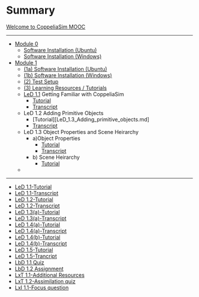 # Summary

[Welcome to CoppeliaSim MOOC](welcome.md)

---

- [Module 0](Installation.md)
  - [Software Installation (Ubuntu)](software_installation_ubuntu.md)
  - [Software Installation (Windows)](software_installation_windows.md)
- [Module 1](task_0.md)
  - [(1a) Software Installation (Ubuntu)](software_installation_ubuntu.md)
  - [(1b) Software Installation (Windows)](software_installation_windows.md)
  - [(2) Test Setup](test_setup.md)
  - [(3) Learning Resources / Tutorials](tutorials.md)
  - [LeD 1.1]() Getting Familiar with CoppeliaSim
    - [Tutorial](LeD_1.2_Getting_Familiar.md)
    - [Transcript](LeD_1.2_Getting_Familiar_transcript.md)
  - LeD 1.2 Adding Primitive Objects
    - [Tutorial][LeD_1.3_Adding_primitive_objects.md]
    - [Transcript](LeD_1.3_Adding_primitive_objects_Transcript.md)
  - LeD 1.3 Object Properties and Scene Heirarchy
    - a)Object Properties
      - [Tutorial](LeD_1.4(a)_Object_properties.md)
      - [Transcript](LeD_1.4(a)_Object_properties_Transcript.md)
    - b) Scene Heirarchy
      - [Tutorial](LeD_1.4(b)_Scene_Hierarchy_Transcript.md)
  - 

---

- [LeD 1.1-Tutorial](LeD_1.2_Getting_Familiar.md)
- [LeD 1.1-Transcript](LeD_1.2_Getting_Familiar_transcript.md)
- [LeD 1.2-Tutorial](LeD_1.3_Adding_primitive_objects.md)
- [LeD 1.2-Transcript](LeD_1.3_Adding_primitive_objects_Transcript.md)
- [LeD 1.3(a)-Tutorial](LeD_1.4(a)_Object_properties.md)
- [LeD 1.3(a)-Transcript](LeD_1.4(b)_Scene_Hierarchy_Transcript.md)
- [LeD 1.4(a)-Tutorial](LeD_1.5(a)_Translation.md)
- [LeD 1.4(a)-Transcript](LeD_1.5(a)_translation_transcript.md)
- [LeD 1.4(b)-Tutorial](LeD_1.5(b)_Rotation.md)
- [LeD 1.4(b)-Transcript](LeD_1.5(b)_Rotation_transcript.md)
- [LeD 1.5-Tutorial](LeD_1.6_Joints_and_Force_Sensor.md)
- [LeD 1.5-Trancript](LeD_1.6_Joints_and_Force_sensor_transcript.md)
- [LbD 1.1 Quiz](LbD_1.1-Quiz.md)
- [LbD 1.2 Assignment](LbD_1.2_Assignment.md)
- [LxT 1.1-Additional Resources](Lxt_1.1-Additional_Resources.md)
- [LxT 1.2-Assimilation quiz](Lxt_1.2-Assimilation_Quiz.md)
- [LxI 1.1-Focus question](LxI_1.1-Focus_Question.md)
